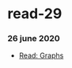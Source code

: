 # read-29
### 26 june 2020

- [Read: Graphs](https://codefellows.github.io/common_curriculum/data_structures_and_algorithms/Code_401/class-35/resources/graphs.html)

